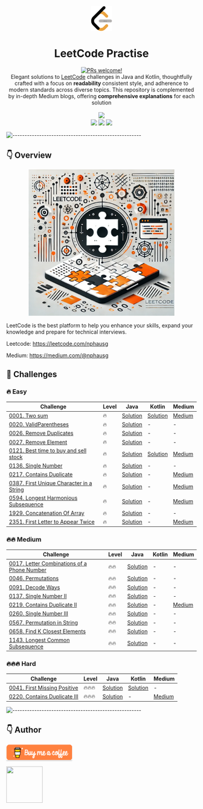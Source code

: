 <p align="center">
    <a href="https://revolut.me/nphausg" target="_blank"><img src="docs/images/leetcode.png" alt="nphausg" style="width: 56px !important;" ></a>
</p>
<h1 align="center"> LeetCode Practise </h1>
<p align="center">
<a href="https://reactnative.dev/docs/contributing">
    <img src="https://img.shields.io/badge/PRs-welcome-brightgreen.svg" alt="PRs welcome!" />
</a>
<br>
<span>Elegant solutions to <a href="https://leetcode.com/problemset/all/">LeetCode</a> challenges in Java and Kotlin, thoughtfully crafted
with a focus on <strong> readability </strong> consistent style, and adherence to modern standards across diverse topics. This repository is complemented by in-depth Medium blogs, offering <strong>comprehensive explanations</strong> for each solution</span>
<br>
<br>
<img src="https://img.shields.io/badge/Solved-31/3358%20=%201.00%25-blue.svg?style=flat-square" />
<br/>
<img src="https://img.shields.io/badge/Easy-16/837-5CB85C.svg?style=flat-square"/>
<img src="https://img.shields.io/badge/Medium-12/1756-F0AD4E.svg?style=flat-square"/>
<img src="https://img.shields.io/badge/Hard-3/766-D9534F.svg?style=flat-square"/>
<br/>
</p>

![-----------------------------------------------------](https://raw.githubusercontent.com/andreasbm/readme/master/assets/lines/colored.png)

## 👇 Overview

<p align="center">
<a href="https://revolut.me/nphausg" target="_blank"><img src="docs/images/leetcode_new.webp" alt="nphausg" style="width: 386px !important;" ></a>
</p>

LeetCode is the best platform to help you enhance your skills, expand your knowledge and prepare for technical
interviews.

Leetcode: https://leetcode.com/nphausg

Medium: https://medium.com/@nphausg

## 💎 Challenges

### 🔥 Easy

| Challenge                                                                                                    | Level | Java                                                                         | Kotlin                                                       | Medium                                                                                                                      |
|--------------------------------------------------------------------------------------------------------------|-------|------------------------------------------------------------------------------|--------------------------------------------------------------|-----------------------------------------------------------------------------------------------------------------------------|
| [0001. Two sum](https://leetcode.com/problems/two-sum)                                                       | 🔥    | [Solution](src/com/nphausg/leetcode/easy/TwoSumJava.java)                    | [Solution](src/com/nphausg/leetcode/easy/TwoSum.kt)          | [Medium](https://levelup.gitconnected.com/leetcode-twosum-from-brute-force-to-optimal-solutions-3f0380eb79b4)               |
| [0020. ValidParentheses](https://leetcode.com/problems/valid-parentheses)                                    | 🔥    | [Solution](src/com/nphausg/leetcode/easy/ValidParentheses.java)              | -                                                            | -                                                                                                                           |
| [0026. Remove Duplicates](https://leetcode.com/problems/remove-duplicates-from-sorted-array)                 | 🔥    | [Solution](src/com/nphausg/leetcode/easy/RemoveDuplicates.java)              | -                                                            | -                                                                                                                           |
| [0027. Remove Element](https://leetcode.com/problems/remove-element)                                         | 🔥    | [Solution](src/com/nphausg/leetcode/easy/RemoveElement.java)                 | -                                                            | -                                                                                                                           |
| [0121. Best time to buy and sell stock](https://leetcode.com/problems/best-time-to-buy-and-sell-stock)       | 🔥    | [Solution](src/com/nphausg/leetcode/easy/BuyAndSellStockJava.java)           | [Solution](src/com/nphausg/leetcode/easy/BuyAndSellStock.kt) | [Medium](https://levelup.gitconnected.com/leetcode-best-time-to-buy-and-sell-stock-456a5e3ee550)                            |
| [0136. Single Number](https://leetcode.com/problems/single-number)                                           | 🔥    | [Solution](src/com/nphausg/leetcode/easy/SingleNumber.java)                  | -                                                            | -                                                                                                                           |
| [0217. Contains Duplicate](https://leetcode.com/problems/contains-duplicate)                                 | 🔥    | [Solution](src/com/nphausg/leetcode/easy/ContainsDuplicate.java)             | -                                                            | [Medium](https://levelup.gitconnected.com/leetcode-contains-duplicate-ed4ec042904f)                                         |
| [0387. First Unique Character in a String](https://leetcode.com/problems/first-unique-character-in-a-string) | 🔥    | [Solution](src/com/nphausg/leetcode/easy/FirstUniqueCharacterInAString.java) | -                                                            | [Medium](https://nphausg.medium.com/leetcode-387-first-unique-character-22bf7752c35e)                                       |
| [0594. Longest Harmonious Subsequence](https://leetcode.com/problems/longest-harmonious-subsequence)         | 🔥    | [Solution](src/com/nphausg/leetcode/easy/LongestHarmoniousSubsequence.java)  | -                                                            | [Medium](https://medium.com/gitconnected/leetcode-0594-longest-harmonious-subsequence-all-solutions-explained-a2e34c82334b) |
| [1929. Concatenation Of Array](https://leetcode.com/problems/concatenation-of-array)                         | 🔥    | [Solution](src/com/nphausg/leetcode/easy/ConcatenationArray.java)            | -                                                            | -                                                                                                                           |
| [2351. First Letter to Appear Twice](https://leetcode.com/problems/first-letter-to-appear-twice)             | 🔥    | [Solution](src/com/nphausg/leetcode/easy/FirstLetterToAppearTwice.java)      | -                                                            | [Medium](https://nphausg.medium.com/leetcode-2351-finding-the-first-letter-to-appear-twice-c8d175785353)                                                                                                                  |

### 🔥🔥 Medium

| Challenge                                                                                                          | Level | Java                                                                      | Kotlin | Medium     |
|--------------------------------------------------------------------------------------------------------------------|-------|---------------------------------------------------------------------------|--------|------------|
| [0017. Letter Combinations of a Phone Number](https://leetcode.com/problems/letter-combinations-of-a-phone-number) | 🔥🔥  | [Solution](src/com/nphausg/leetcode/medium/LetterCombinations.java)       | -      | -          |
| [0046. Permutations](https://leetcode.com/problems/letter-combinations-of-a-phone-number)                          | 🔥🔥  | [Solution](src/com/nphausg/leetcode/medium/Permutations.java)             | -      | -          |
| [0091. Decode Ways](https://leetcode.com/problems/permutations)                                                    | 🔥🔥  | [Solution](src/com/nphausg/leetcode/medium/DecodeWays.java)               | -      | -          |
| [0137. Single Number II](https://leetcode.com/problems/single-number-ii)                                           | 🔥🔥  | [Solution](src/com/nphausg/leetcode/medium/SingleNumberII.java)           | -      | -          |
| [0219. Contains Duplicate II](https://leetcode.com/problems/contains-duplicate-ii)                                 | 🔥🔥  | [Solution](src/com/nphausg/leetcode/easy/ContainsDuplicate2.java)         | -      | [Medium](https://nphausg.medium.com/leetcode-contains-duplicate-ii-fb18e71189fb) |
| [0260. Single Number III](https://leetcode.com/problems/single-number-iii)                                         | 🔥🔥  | [Solution](src/com/nphausg/leetcode/medium/SingleNumberIII.java)          | -      | -          |
| [0567. Permutation in String](https://leetcode.com/problems/permutation-in-string)                                 | 🔥🔥  | [Solution](src/com/nphausg/leetcode/medium/PermutationInString.java)      | -      | -          |
| [0658. Find K Closest Elements](https://leetcode.com/problems/find-k-closest-elements)                             | 🔥🔥  | [Solution](src/com/nphausg/leetcode/medium/FindClosestElements.java)      | -      | -          |
| [1143. Longest Common Subsequence](https://leetcode.com/problems/longest-common-subsequence)                       | 🔥🔥  | [Solution](src/com/nphausg/leetcode/medium/LongestCommonSubsequence.java) | -      | -          |

### 🔥🔥🔥 Hard

| Challenge                                                                            | Level  | Java                                                                | Kotlin                                                            | Medium                                                                                  |
|--------------------------------------------------------------------------------------|--------|---------------------------------------------------------------------|-------------------------------------------------------------------|-----------------------------------------------------------------------------------------|
| [0041. First Missing Positive](https://leetcode.com/problems/first-missing-positive) | 🔥🔥🔥 | [Solution](src/com/nphausg/leetcode/hard/FirstMissingPositive.java) | [Solution](src/com/nphausg/leetcode/hard/FirstMissingPositive.kt) | -                                                                                       |
| [0220. Contains Duplicate III](https://leetcode.com/problems/contains-duplicate-iii) | 🔥🔥🔥 | [Solution](src/com/nphausg/leetcode/hard/ContainsDuplicate3.java)   | -                                                                 | [Medium](https://levelup.gitconnected.com/leetcode-contains-duplicate-iii-0fd4bbf0252f) |

![-----------------------------------------------------](https://raw.githubusercontent.com/andreasbm/readme/master/assets/lines/colored.png)

## 👇 Author

<a href="https://revolut.me/nphausg" target="_blank"><img src="docs/images/buymeacoffee.webp" alt="nphausg" style="height: 41px !important;width: 174px !important;box-shadow: 0px 3px 2px 0px rgba(190, 190, 190, 0.5) !important;-webkit-box-shadow: 0px 3px 2px 0px rgba(190, 190, 190, 0.5) !important;" ></a>
<p>
    <a href="https://nphausg.medium.com/" target="_blank">
    <img src="https://avatars2.githubusercontent.com/u/13111806?s=400&u=f09b6160dbbe2b7eeae0aeb0ab4efac0caad57d7&v=4" width="96" height="96" alt="">
    </a>
</p>
